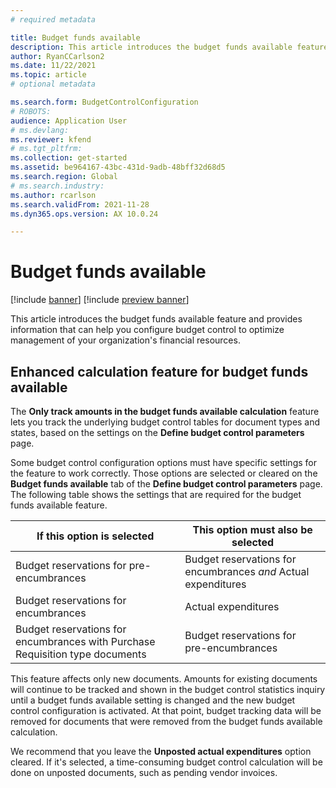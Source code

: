 ```yaml
---
# required metadata

title: Budget funds available
description: This article introduces the budget funds available feature and provides information that can help you configure budget control to optimize management of your organization's financial resources.
author: RyanCCarlson2
ms.date: 11/22/2021
ms.topic: article
# optional metadata

ms.search.form: BudgetControlConfiguration
# ROBOTS: 
audience: Application User
# ms.devlang: 
ms.reviewer: kfend
# ms.tgt_pltfrm: 
ms.collection: get-started
ms.assetid: be964167-43bc-431d-9adb-48bff32d68d5
ms.search.region: Global
# ms.search.industry: 
ms.author: rcarlson
ms.search.validFrom: 2021-11-28
ms.dyn365.ops.version: AX 10.0.24

---
```


# Budget funds available

[!include [banner](../includes/banner.md)]
[!include [preview banner](../includes/preview-banner.md)]

This article introduces the budget funds available feature and provides information that can help you configure budget control to optimize management of your organization's financial resources.

## Enhanced calculation feature for budget funds available

The **Only track amounts in the budget funds available calculation** feature lets you track the underlying budget control tables for document types and states, based on the settings on the **Define budget control parameters** page.

Some budget control configuration options must have specific settings for the feature to work correctly. Those options are selected or cleared on the **Budget funds available** tab of the **Define budget control parameters** page. The following table shows the settings that are required for the budget funds available feature.

| If this option is selected | This option must also be selected |
| ------------------------- | -------------------------------- |
| Budget reservations for pre-encumbrances | Budget reservations for encumbrances *and* Actual expenditures |
| Budget reservations for encumbrances | Actual expenditures |
| Budget reservations for encumbrances with Purchase Requisition type documents | Budget reservations for pre-encumbrances |

This feature affects only new documents. Amounts for existing documents will continue to be tracked and shown in the budget control statistics inquiry until a budget funds available setting is changed and the new budget control configuration is activated. At that point, budget tracking data will be removed for documents that were removed from the budget funds available calculation.

We recommend that you leave the **Unposted actual expenditures** option cleared. If it's selected, a time-consuming budget control calculation will be done on unposted documents, such as pending vendor invoices.
